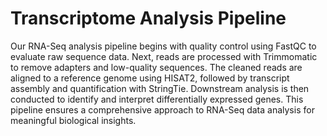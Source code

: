 # Transcriptome Analysis Pipeline
Our RNA-Seq analysis pipeline begins with quality control using FastQC to evaluate raw sequence data. Next, reads are processed with Trimmomatic to remove adapters and low-quality sequences. The cleaned reads are aligned to a reference genome using HISAT2, followed by transcript assembly and quantification with StringTie. Downstream analysis is then conducted to identify and interpret differentially expressed genes. This pipeline ensures a comprehensive approach to RNA-Seq data analysis for meaningful biological insights.
